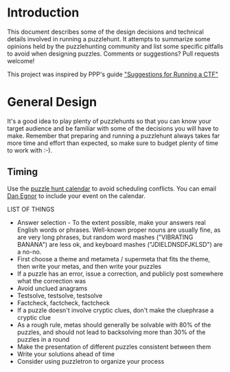# Introduction

This document describes some of the design decisions and technical details involved in running a puzzlehunt. It attempts to summarize some opinions held by the puzzlehunting community and list some specific pitfalls to avoid when designing puzzles. Comments or suggestions? Pull requests welcome!

This project was inspired by PPP's guide ["Suggestions for Running a CTF"](https://github.com/pwning/docs/blob/master/suggestions-for-running-a-ctf.markdown)

# General Design

It's a good idea to play plenty of puzzlehunts so that you can know your target audience and be familiar with some of the decisions you will have to make. Remember that preparing and running a puzzlehunt always takes far more time and effort than expected, so make sure to budget plenty of time to work with :-).

## Timing

Use the [puzzle hunt calendar](http://puzzlehuntcalendar.com/) to avoid scheduling conflicts. You can email [Dan Egnor](egnor@ofb.net) to include your event on the calendar.

LIST OF THINGS
* Answer selection - To the extent possible, make your answers real English words or phrases. Well-known proper nouns are usually fine, as are very long phrases, but random word mashes ("VIBRATING BANANA") are less ok, and keyboard mashes ("JDIELDNSDFJKLSD") are a no-no.
* First choose a theme and metameta / supermeta that fits the theme, then write your metas, and then write your puzzles
* If a puzzle has an error, issue a correction, and publicly post somewhere what the correction was
* Avoid unclued anagrams
* Testsolve, testsolve, testsolve
* Factcheck, factcheck, factcheck
* If a puzzle doesn't involve cryptic clues, don't make the cluephrase a cryptic clue
* As a rough rule, metas should generally be solvable with 80% of the puzzles, and should not lead to backsolving more than 30% of the puzzles in a round
* Make the presentation of different puzzles consistent between them
* Write your solutions ahead of time
* Consider using puzzletron to organize your process
